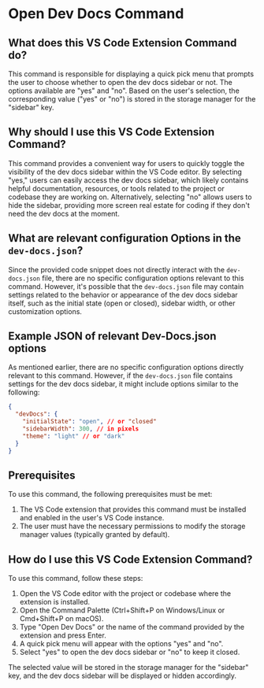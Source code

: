 
  
  # **Open Dev Docs Command**

## What does this VS Code Extension Command do?

This command is responsible for displaying a quick pick menu that prompts the user to choose whether to open the dev docs sidebar or not. The options available are "yes" and "no". Based on the user's selection, the corresponding value ("yes" or "no") is stored in the storage manager for the "sidebar" key.

## Why should I use this VS Code Extension Command?

This command provides a convenient way for users to quickly toggle the visibility of the dev docs sidebar within the VS Code editor. By selecting "yes," users can easily access the dev docs sidebar, which likely contains helpful documentation, resources, or tools related to the project or codebase they are working on. Alternatively, selecting "no" allows users to hide the sidebar, providing more screen real estate for coding if they don't need the dev docs at the moment.

## What are relevant configuration Options in the `dev-docs.json`?

Since the provided code snippet does not directly interact with the `dev-docs.json` file, there are no specific configuration options relevant to this command. However, it's possible that the `dev-docs.json` file may contain settings related to the behavior or appearance of the dev docs sidebar itself, such as the initial state (open or closed), sidebar width, or other customization options.

## Example JSON of relevant Dev-Docs.json options

As mentioned earlier, there are no specific configuration options directly relevant to this command. However, if the `dev-docs.json` file contains settings for the dev docs sidebar, it might include options similar to the following:

```json
{
  "devDocs": {
    "initialState": "open", // or "closed"
    "sidebarWidth": 300, // in pixels
    "theme": "light" // or "dark"
  }
}
```

## Prerequisites

To use this command, the following prerequisites must be met:

1. The VS Code extension that provides this command must be installed and enabled in the user's VS Code instance.
2. The user must have the necessary permissions to modify the storage manager values (typically granted by default).

## How do I use this VS Code Extension Command?

To use this command, follow these steps:

1. Open the VS Code editor with the project or codebase where the extension is installed.
2. Open the Command Palette (Ctrl+Shift+P on Windows/Linux or Cmd+Shift+P on macOS).
3. Type "Open Dev Docs" or the name of the command provided by the extension and press Enter.
4. A quick pick menu will appear with the options "yes" and "no".
5. Select "yes" to open the dev docs sidebar or "no" to keep it closed.

The selected value will be stored in the storage manager for the "sidebar" key, and the dev docs sidebar will be displayed or hidden accordingly.
  
  